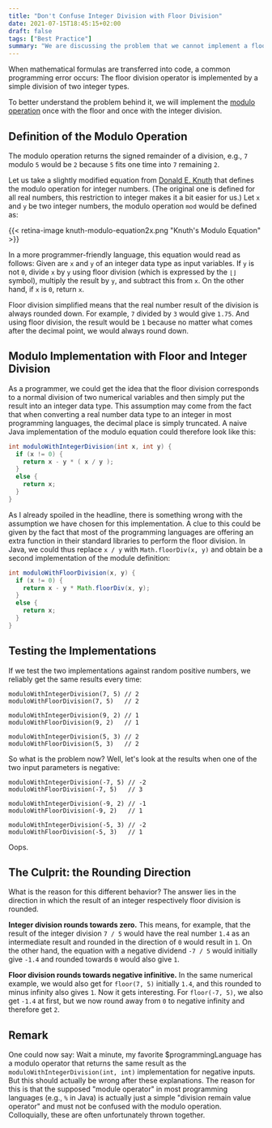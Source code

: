 ```yaml
---
title: "Don't Confuse Integer Division with Floor Division"
date: 2021-07-15T18:45:15+02:00
draft: false
tags: ["Best Practice"]
summary: "We are discussing the problem that we cannot implement a floor division by a simple division of two integer variables."
---
```


When mathematical formulas are transferred into code, a common programming error occurs: The floor division operator is implemented by a simple division of two integer types.

To better understand the problem behind it, we will implement the [modulo operation](https://en.wikipedia.org/wiki/Modulo_operation) once with the floor and once with the integer division.

## Definition of the Modulo Operation

The modulo operation returns the signed remainder of a division, e.g., `7` modulo `5` would be `2` because `5` fits one time into `7` remaining `2`. 

Let us take a slightly modified equation from [Donald E. Knuth](https://proofwiki.org/wiki/Definition:Modulo_Operation/Modulo_One) that defines the modulo operation for integer numbers. (The original one is defined for all real numbers, this restriction to integer makes it a bit easier for us.) Let `x` and `y` be two integer numbers, the modulo operation `mod` would be defined as:

{{< retina-image knuth-modulo-equation2x.png "Knuth's Modulo Equation" >}}

In a more programmer-friendly language, this equation would read as follows: Given are `x` and `y` of an integer data type as input variables. If `y` is not `0`, divide `x` by `y` using floor division (which is expressed by the `⌊⌋` symbol), multiply the result by `y`, and subtract this from `x`. On the other hand, if `x` is `0`, return `x`.

Floor division simplified means that the real number result of the division is always rounded down. For example, `7` divided by `3` would give `1.75`. And using floor division, the result would be `1` because no matter what comes after the decimal point, we would always round down.

## Modulo Implementation with Floor and Integer Division

As a programmer, we could get the idea that the floor division corresponds to a normal division of two numerical variables and then simply put the result into an integer data type. This assumption may come from the fact that when converting a real number data type to an integer in most programming languages, the decimal place is simply truncated. A naive Java implementation of the modulo equation could therefore look like this:

```java
int moduloWithIntegerDivision(int x, int y) {
  if (x != 0) {
    return x - y * ( x / y );
  }
  else {
    return x;
  }
}
```

As I already spoiled in the headline, there is something wrong with the assumption we have chosen for this implementation. A clue to this could be given by the fact that most of the programming languages are offering an extra function in their standard libraries to perform the floor division. In Java, we could thus replace `x / y` with `Math.floorDiv(x, y)` and obtain be a second implementation of the module definition:

```java
int moduloWithFloorDivision(x, y) {
  if (x != 0) {
    return x - y * Math.floorDiv(x, y);
  }
  else {
    return x;
  }
}
```

## Testing the Implementations

If we test the two implementations against random positive numbers, we reliably get the same results every time:

```
moduloWithIntegerDivision(7, 5) // 2
moduloWithFloorDivision(7, 5)   // 2

moduloWithIntegerDivision(9, 2) // 1
moduloWithFloorDivision(9, 2)   // 1

moduloWithIntegerDivision(5, 3) // 2
moduloWithFloorDivision(5, 3)   // 2
```

So what is the problem now? Well, let's look at the results when one of the two input parameters is negative:

```
moduloWithIntegerDivision(-7, 5) // -2
moduloWithFloorDivision(-7, 5)   // 3

moduloWithIntegerDivision(-9, 2) // -1
moduloWithFloorDivision(-9, 2)   // 1

moduloWithIntegerDivision(-5, 3) // -2
moduloWithFloorDivision(-5, 3)   // 1
```

Oops.

## The Culprit: the Rounding Direction

What is the reason for this different behavior? The answer lies in the direction in which the result of an integer respectively floor division is rounded.

**Integer division rounds towards zero.** This means, for example, that the result of the integer division `7 / 5` would have the real number `1.4` as an intermediate result and rounded in the direction of `0` would result in `1`. On the other hand, the equation with a negative dividend `-7 / 5` would initially give `-1.4` and rounded towards `0` would also give `1`. 

**Floor division rounds towards negative infinitive.** In the same numerical example, we would also get for `floor(7, 5)` initially `1.4`, and this rounded to minus infinity also gives `1`. Now it gets interesting. For `floor(-7, 5)`, we also get `-1.4` at first, but we now round away from `0` to negative infinity and therefore get `2`.


## Remark

One could now say: Wait a minute, my favorite $programmingLanguage has a modulo operator that returns the same result as the `moduloWithIntegerDivision(int, int)` implementation for negative inputs. But this should actually be wrong after these explanations. The reason for this is that the supposed "module operator" in most programming languages (e.g., `%` in Java) is actually just a simple "division remain value operator" and must not be confused with the modulo operation. Colloquially, these are often unfortunately thrown together.